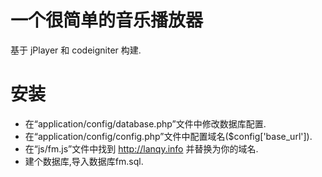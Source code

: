 # 一个很简单的音乐播放器

基于 jPlayer 和 codeigniter 构建.


# 安装

- 在“application/config/database.php”文件中修改数据库配置.
- 在“application/config/config.php”文件中配置域名($config['base_url']).
- 在“js/fm.js”文件中找到 http://lanqy.info 并替换为你的域名.
- 建个数据库,导入数据库fm.sql.
